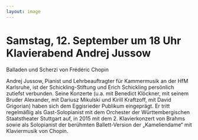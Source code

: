 ```yaml
---
layout: image
---
```


# Samstag, 12. September um 18 Uhr  Klavierabend Andrej Jussow

Balladen und Scherzi von Frédéric Chopin

Andrej Jussow, Pianist und Lehrbeauftragter für Kammermusik an der HfM Karlsruhe, ist der Schickling-Stiftung und Erich Schickling persönlich zutiefst verbunden. Seine Konzerte (u.a. mit Benedict Klöckner, mit seinem Bruder Alexander, mit Dariusz Mikulski und Kirill Kraftzoff, mit David Grigorian) haben sich dem Eggisrieder Publikum eingeprägt. Er tritt regelmäßig als Gast-Solopianist mit dem Orchester der Württembergischen Staatstheater Stuttgart auf, in 2015 mit dem 2. Klavierkonzert von Brahms sowie als Solopianist der berühmten Ballett-Version der „Kameliendame“ mit Klaviermusik von Chopin.
